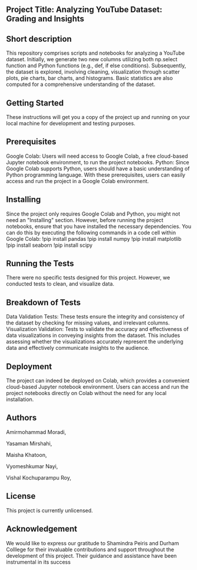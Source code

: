 ## Project Title: Analyzing YouTube Dataset: Grading and Insights

## Short description
This repository comprises scripts and notebooks for analyzing a YouTube dataset. Initially, we generate two new columns utilizing both np.select function and Python functions (e.g., def, if else conditions). Subsequently, the dataset is explored, involving cleaning, visualization through scatter plots, pie charts, bar charts, and histograms. Basic statistics are also computed for a comprehensive understanding of the dataset.

## Getting Started
These instructions will get you a copy of the project up and running on your local machine for development and testing purposes. 

## Prerequisites
Google Colab: Users will need access to Google Colab, a free cloud-based Jupyter notebook environment, to run the project notebooks.
Python: Since Google Colab supports Python, users should have a basic understanding of Python programming language.
With these prerequisites, users can easily access and run the project in a Google Colab environment.

## Installing
Since the project only requires Google Colab and Python, you might not need an "Installing" section. However, before running the project notebooks, ensure that you have installed the necessary dependencies. You can do this by executing the following commands in a code cell within Google Colab:
!pip install pandas
!pip install numpy
!pip install matplotlib
!pip install seaborn
!pip install scipy

## Running the Tests
There were no specific tests designed for this project. However, we conducted tests to clean, and visualize data. 

## Breakdown of Tests
Data Validation Tests: These tests ensure the integrity and consistency of the dataset by checking for missing values, and irrelevant columns.
Visualization Validation: Tests to validate the accuracy and effectiveness of data visualizations in conveying insights from the dataset. This includes assessing whether the visualizations accurately represent the underlying data and effectively communicate insights to the audience.

## Deployment
The project can indeed be deployed on Colab, which provides a convenient cloud-based Jupyter notebook environment. Users can access and run the project notebooks directly on Colab without the need for any local installation.

## Authors
Amirmohammad Moradi,

Yasaman Mirshahi,

Maisha Khatoon,

Vyomeshkumar Nayi,

Vishal Kochuparampu Roy,

## License
This project is currently unlicensed.

## Acknowledgement
We would like to express our gratitude to Shamindra Peiris and Durham Colllege for their invaluable contributions and support throughout the development of this project. Their guidance and assistance have been instrumental in its success







